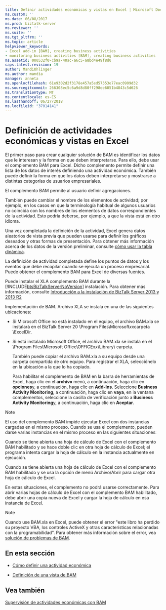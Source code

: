 ```yaml
---
title: Definir actividades económicas y vistas en Excel | Microsoft Docs
ms.custom: ''
ms.date: 06/08/2017
ms.prod: biztalk-server
ms.reviewer: ''
ms.suite: ''
ms.tgt_pltfrm: ''
ms.topic: article
helpviewer_keywords:
- Excel add-in [BAM], creating business activities
- monitoring business activities [BAM], creating business activities
ms.assetid: 000532f0-cb9a-40ac-a6c5-a8bd4e49f8d0
caps.latest.revision: 19
author: MandiOhlinger
ms.author: mandia
manager: anneta
ms.openlocfilehash: 61e9302d2f3178e457a5ed57353e77eac0909d32
ms.sourcegitcommit: 266308ec5c6a9d8d80ff298ee6051b4843c5d626
ms.translationtype: MT
ms.contentlocale: es-ES
ms.lasthandoff: 06/27/2018
ms.locfileid: "37014141"
---
```

# <a name="defining-business-activities-and-views-in-excel"></a>Definición de actividades económicas y vistas en Excel
El primer paso para crear cualquier solución de BAM es identificar los datos que le interesan y la forma en que deben interpretarse. Para ello, debe usar el complemento BAM para Excel. Dicho complemento permite definir una lista de los datos de interés definiendo una actividad económica. También puede definir la forma en que los datos deben interpretarse y mostrarse a distintas categorías de usuarios empresariales.  
  
 El complemento BAM permite al usuario definir agregaciones.  
  
 También puede cambiar el nombre de los elementos de actividad; por ejemplo, en los casos en que la terminología habitual de algunos usuarios no coincida con los nombres de los elementos de datos correspondientes de la actividad. Esto podría deberse, por ejemplo, a que la vista está en otro idioma.  
  
 Una vez completada la definición de la actividad, Excel genera datos aleatorios de vista previa que pueden usarse para definir los gráficos deseados y otras formas de presentación. Para obtener más información acerca de los datos de la versión preliminar, consulte [cómo usar la tabla dinámica](../core/how-to-use-the-pivottable.md).  
  
 La definición de actividad completada define los puntos de datos y los eventos que debe recopilar cuando se ejecuta un proceso empresarial. Puede obtener el complemento BAM para Excel de diversas fuentes.  
  
 Puede instalar el XLA complemento BAM durante la [!INCLUDE[btsBizTalkServerNoVersion](../includes/btsbiztalkservernoversion-md.md)] instalación. Para obtener más información, consulte [Introducción a la instalación de BizTalk Server 2013 y 2013 R2](http://msdn.microsoft.com/library/8041926c-cfc9-4eaf-9c28-a2c6e8015bc5)  
  
 Implementación de BAM. Archivo XLA se instala en una de las siguientes ubicaciones:  
  
- Si Microsoft Office no está instalado en el equipo, el archivo BAM.xla se instalará en el BizTalk Server 20 \Program Files\Microsoft*xx*carpeta \ExcelDir\.  
  
- Si está instalado Microsoft Office, el archivo BAM.xla se instala en el \Program Files\Microsoft Office\OFFICE*xx*\Library\ carpeta.  
  
  También puede copiar el archivo BAM.xla a su equipo desde una carpeta compartida de otro equipo. Para registrar el XLA, selecciónelo en la ubicación a la que lo ha copiado.  
  
  Para habilitar el complemento de BAM en la barra de herramientas de Excel, haga clic en el **archivo** menú, a continuación, haga clic en **opciones**y, a continuación, haga clic en **Add-Ins**. Seleccione **Business Activity Monitoring**, a continuación, haga clic en **vaya**, en la ventana complementos, seleccione la casilla de verificación junto a **Business Activity Monitoring**y, a continuación, haga clic en **Aceptar**.  
  
> [!NOTE]
>  El uso del complemento BAM impide ejecutar Excel con dos instancias cargadas en el mismo proceso.  Cuando se usa el complemento, pueden darse varias instancias en el mismo proceso en las siguientes situaciones:  
>   
>  Cuando se tiene abierta una hoja de cálculo de Excel con el complemento BAM habilitado y se hace doble clic en otra hoja de cálculo de Excel; el programa intenta cargar la hoja de cálculo en la instancia actualmente en ejecución.  
>   
>  Cuando se tiene abierta una hoja de cálculo de Excel con el complemento BAM habilitado y se usa la opción de menú Archivo/Abrir para cargar otra hoja de cálculo de Excel.  
  
 En estas situaciones, el complemento no podrá usarse correctamente. Para abrir varias hojas de cálculo de Excel con el complemento BAM habilitado, debe abrir una copia nueva de Excel y cargar la hoja de cálculo en esa instancia de Excel.  
  
> [!NOTE]
>  Cuando use BAM.xla en Excel, puede obtener el error "este libro ha perdido su proyecto VBA, los controles ActiveX y otras características relacionadas con la programabilidad". Para obtener más información sobre el error, vea [solución de problemas de BAM](../core/troubleshooting-bam.md).  
  
## <a name="in-this-section"></a>En esta sección  
  
-   [Cómo definir una actividad económica](../core/how-to-define-a-business-activity.md)  
  
-   [Definición de una vista de BAM](../core/defining-a-bam-view.md)  
  
## <a name="see-also"></a>Vea también  
 [Supervisión de actividades económicas con BAM](../core/monitoring-business-activities-with-bam.md)